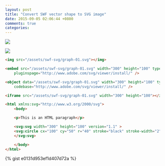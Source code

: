 ```yaml
---
layout: post
title: "Convert SWF vector shape to SVG image"
date: 2015-09-05 02:06:44 +0800
comments: true
categories: 
---
```


<a href="/assets/swf-svg/graph-01.svg" target="_blank"><img src="/assets/swf-svg/graph-01.svg"></img></a>
<!-- more -->
<a href="/assets/swf-svg/graph-02.svg" target="_blank"><img src="/assets/swf-svg/graph-02.svg"></img></a>

``` html Display SVG in HTML: #1
<img src="/assets/swf-svg/graph-01.svg"></img>
```

``` html Display SVG in HTML: #2
<embed src="/assets/swf-svg/graph-01.svg" width="300" height="100" type="image/svg+xml"
	pluginspage="http://www.adobe.com/svg/viewer/install/" />
```

``` html Display SVG in HTML: #3
<object data="/assets/swf-svg/graph-01.svg" width="300" height="100" type="image/svg+xml"
	codebase="http://www.adobe.com/svg/viewer/install/" />
```

``` html Display SVG in HTML: #4
<iframe src="/assets/swf-svg/graph-01.svg" width="300" height="100"></iframe>
```

``` html Not Yet Today
<html xmlns:svg="http://www.w3.org/2000/svg">
	<body>

	<p>This is an HTML paragraph</p>

	<svg:svg width="300" height="100" version="1.1" >
	<svg:circle cx="100" cy="50" r="40" stroke="black" stroke-width="2" fill="red" />
	</svg:svg>

	</body>
</html>
```

{% gist e0131d953ef1d407d72a %}
